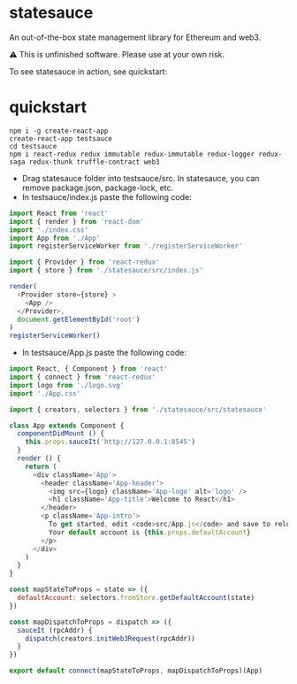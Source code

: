# statesauce

An out-of-the-box state management library for Ethereum and web3.

:warning: This is unfinished software. Please use at your own risk.

To see statesauce in action, see quickstart:
# quickstart

```
npm i -g create-react-app
create-react-app testsauce
cd testsauce
npm i react-redux redux immutable redux-immutable redux-logger redux-saga redux-thunk truffle-contract web3
```
- Drag statesauce folder into testsauce/src. In statesauce, you can remove package.json, package-lock, etc.
- In testsauce/index.js paste the following code:
```js
import React from 'react'
import { render } from 'react-dom'
import './index.css'
import App from './App'
import registerServiceWorker from './registerServiceWorker'

import { Provider } from 'react-redux'
import { store } from './statesauce/src/index.js'

render(
  <Provider store={store} >
    <App />
  </Provider>,
  document.getElementById('root')
)
registerServiceWorker()
```
- In testsauce/App.js paste the following code:
```js
import React, { Component } from 'react'
import { connect } from 'react-redux'
import logo from './logo.svg'
import './App.css'

import { creators, selectors } from './statesauce/src/statesauce'

class App extends Component {
  componentDidMount () {
    this.props.sauceIt('http://127.0.0.1:8545')
  }
  render () {
    return (
      <div className='App'>
        <header className='App-header'>
          <img src={logo} className='App-logo' alt='logo' />
          <h1 className='App-title'>Welcome to React</h1>
        </header>
        <p className='App-intro'>
          To get started, edit <code>src/App.js</code> and save to reload.
          Your default account is {this.props.defaultAccount}
        </p>
      </div>
    )
  }
}

const mapStateToProps = state => ({
  defaultAccount: selectors.fromStore.getDefaultAccount(state)
})

const mapDispatchToProps = dispatch => ({
  sauceIt (rpcAddr) {
    dispatch(creators.initWeb3Request(rpcAddr))
  }
})

export default connect(mapStateToProps, mapDispatchToProps)(App)
```